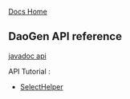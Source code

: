 [Docs Home](../../index.md)

## DaoGen API reference

[javadoc api](https://javadoc.io/static/org.fugerit.java/fj-core/8.0.0/org/fugerit/java/core/db/daogen/package-summary.html)

API Tutorial : 
* [SelectHelper](select_helper.md)
